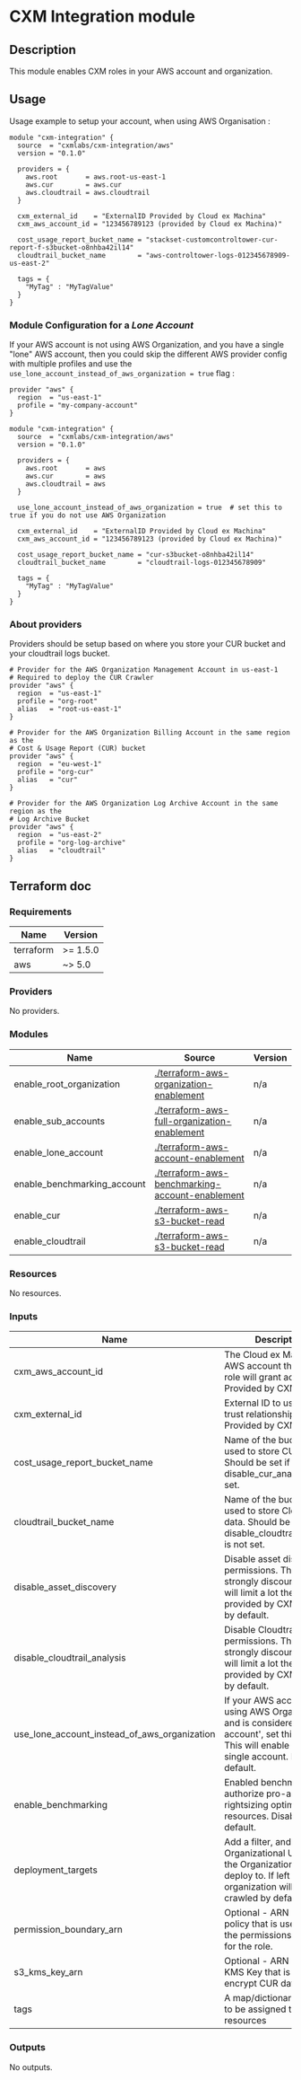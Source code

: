 
# CXM Integration module

## Description

This module enables CXM roles in your AWS account and organization.

## Usage

Usage example to setup your account, when using AWS Organisation :

```hcl
module "cxm-integration" {
  source  = "cxmlabs/cxm-integration/aws"
  version = "0.1.0"

  providers = {
    aws.root       = aws.root-us-east-1
    aws.cur        = aws.cur
    aws.cloudtrail = aws.cloudtrail
  }

  cxm_external_id    = "ExternalID Provided by Cloud ex Machina"
  cxm_aws_account_id = "123456789123 (provided by Cloud ex Machina)"

  cost_usage_report_bucket_name = "stackset-customcontroltower-cur-report-f-s3bucket-o8nhba42il14"
  cloudtrail_bucket_name        = "aws-controltower-logs-012345678909-us-east-2"

  tags = {
    "MyTag" : "MyTagValue"
  }
}
```

### Module Configuration for a *Lone Account*

If your AWS account is not using AWS Organization, and you have a single "lone" AWS account,
then you could skip the different AWS provider config with multiple profiles
and use the `use_lone_account_instead_of_aws_organization = true` flag :

```hcl
provider "aws" {
  region  = "us-east-1"
  profile = "my-company-account"
}

module "cxm-integration" {
  source  = "cxmlabs/cxm-integration/aws"
  version = "0.1.0"

  providers = {
    aws.root       = aws
    aws.cur        = aws
    aws.cloudtrail = aws
  }

  use_lone_account_instead_of_aws_organization = true  # set this to true if you do not use AWS Organization

  cxm_external_id    = "ExternalID Provided by Cloud ex Machina"
  cxm_aws_account_id = "123456789123 (provided by Cloud ex Machina)"

  cost_usage_report_bucket_name = "cur-s3bucket-o8nhba42il14"
  cloudtrail_bucket_name        = "cloudtrail-logs-012345678909"

  tags = {
    "MyTag" : "MyTagValue"
  }
}
```

### About providers

Providers should be setup based on where you store your CUR bucket and your cloudtrail logs bucket.

```hcl
# Provider for the AWS Organization Management Account in us-east-1
# Required to deploy the CUR Crawler
provider "aws" {
  region  = "us-east-1"
  profile = "org-root"
  alias   = "root-us-east-1"
}

# Provider for the AWS Organization Billing Account in the same region as the
# Cost & Usage Report (CUR) bucket
provider "aws" {
  region  = "eu-west-1"
  profile = "org-cur"
  alias   = "cur"
}

# Provider for the AWS Organization Log Archive Account in the same region as the
# Log Archive Bucket
provider "aws" {
  region  = "us-east-2"
  profile = "org-log-archive"
  alias   = "cloudtrail"
}
```


## Terraform doc

<!-- BEGIN_TF_DOCS -->
### Requirements

| Name | Version |
|------|---------|
| terraform | >= 1.5.0 |
| aws | ~> 5.0 |

### Providers

No providers.

### Modules

| Name | Source                                                                                       | Version |
|------|----------------------------------------------------------------------------------------------|---------|
| enable_root_organization | [./terraform-aws-organization-enablement](./terraform-aws-organization-enablement)           | n/a |
| enable_sub_accounts | [./terraform-aws-full-organization-enablement](./terraform-aws-full-organization-enablement) | n/a |
| enable_lone_account | [./terraform-aws-account-enablement](./terraform-aws-account-enablement)                     | n/a |
| enable_benchmarking_account | [./terraform-aws-benchmarking-account-enablement](./terraform-aws-benchmarking-account-enablement) | n/a |
| enable_cur | [./terraform-aws-s3-bucket-read](./terraform-aws-s3-bucket-read)                             | n/a |
| enable_cloudtrail | [./terraform-aws-s3-bucket-read](./terraform-aws-s3-bucket-read)                             | n/a |


### Resources

No resources.

### Inputs

| Name | Description | Type | Default | Required |
|------|-------------|------|---------|:--------:|
| cxm_aws_account_id | The Cloud ex Machina AWS account that the IAM role will grant access to. Provided by CXM. | `string` | n/a | yes |
| cxm_external_id | External ID to use in the trust relationship. Provided by CXM. | `string` | n/a | yes |
| cost_usage_report_bucket_name | Name of the bucket that is used to store CUR data. Should be set if disable_cur_analysis is not set. | `string` | n/a | yes |
| cloudtrail_bucket_name | Name of the bucket that is used to store Cloudtrail data. Should be set if disable_cloudtrail_analysis is not set. | `string` | `null` | no |
| disable_asset_discovery | Disable asset discovery permissions. This is strongly discouraged and will limit a lot the services provided by CXM. Enable by default. | `bool` | `false` | no |
| disable_cloudtrail_analysis | Disable Cloudtrail analysis permissions. This is strongly discouraged and will limit a lot the services provided by CXM. Enable by default. | `bool` | `false` | no |
| use_lone_account_instead_of_aws_organization | If your AWS account is not using AWS Organization and is considered a 'lone account', set this to true. This will enable CXM on a single account. False by default. | `bool` | `false` | no |
| enable_benchmarking | Enabled benchmarking to authorize pro-active rightsizing optimization of resources. Disabled by default. | `bool` | `false` | no |
| deployment_targets | Add a filter, and list of Organizational Units from the Organization to only deploy to. If left blank, all organization will be crawled by default. | `set(any)` | `[]` | no |
| permission_boundary_arn | Optional - ARN of the policy that is used to set the permissions boundary for the role. | `string` | `null` | no |
| s3_kms_key_arn | Optional - ARN of the KMS Key that is used to encrypt CUR data | `string` | `null` | no |
| tags | A map/dictionary of Tags to be assigned to created resources | `map(string)` | `{}` | no |

### Outputs

No outputs.
<!-- END_TF_DOCS -->
